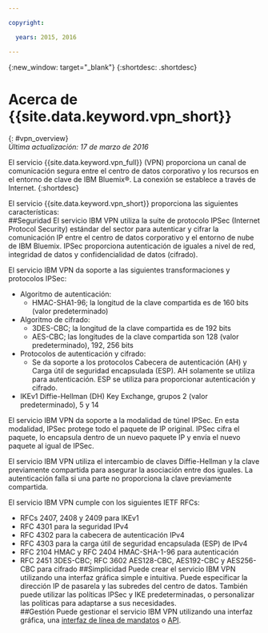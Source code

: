 ```yaml
---

copyright:

  years: 2015, 2016

---
```


{:new_window: target="_blank"}
{:shortdesc: .shortdesc}

# Acerca de {{site.data.keyword.vpn_short}}
{: #vpn_overview}  
*Última actualización: 17 de marzo de 2016*

El servicio {{site.data.keyword.vpn_full}} (VPN) proporciona un canal de comunicación segura entre el centro de datos corporativo y los recursos en el entorno de clave de IBM Bluemix&reg;. La conexión se establece a través de Internet.
{:shortdesc}

El servicio {{site.data.keyword.vpn_short}} proporciona las siguientes características:  
##Seguridad 
El servicio IBM VPN utiliza la suite de protocolo IPSec (Internet Protocol Security) estándar del sector para autenticar y cifrar la comunicación IP entre el centro de datos corporativo y el entorno de nube de IBM Bluemix. IPSec proporciona autenticación de iguales a nivel de red, integridad de datos y confidencialidad de datos (cifrado).

El servicio IBM VPN da soporte a las siguientes transformaciones y protocolos IPSec:

* Algoritmo de autenticación:
	* HMAC-SHA1-96; la longitud de la clave compartida es de 160 bits (valor predeterminado)  
* Algoritmo de cifrado:
	* 3DES-CBC; la longitud de la clave compartida es de 192 bits
	* AES-CBC; las longitudes de la clave compartida son 128 (valor predeterminado), 192, 256 bits
* Protocolos de autenticación y cifrado:
	* Se da soporte a los protocolos Cabecera de autenticación (AH) y Carga útil de seguridad encapsulada (ESP). AH solamente se utiliza para autenticación. ESP se utiliza para proporcionar autenticación y cifrado.
* IKEv1 Diffie-Hellman (DH) Key Exchange, grupos 2 (valor predeterminado), 5 y 14

El servicio IBM VPN da soporte a la modalidad de túnel IPSec. En esta modalidad, IPSec protege todo el paquete de IP original. IPSec cifra el paquete, lo encapsula dentro de un nuevo paquete IP y envía el nuevo paquete al igual de IPSec. 

El servicio IBM VPN utiliza el intercambio de claves Diffie-Hellman y la clave previamente compartida para asegurar la asociación entre dos iguales. La autenticación falla si una parte no proporciona la clave previamente compartida. 
 
El servicio IBM VPN cumple con los siguientes IETF RFCs:

* RFCs 2407, 2408 y 2409 para IKEv1
* RFC 4301 para la seguridad IPv4   
* RFC 4302 para la cabecera de autenticación IPv4  
* RFC 4303 para la carga útil de seguridad encapsulada (ESP) de IPv4  
* RFC 2104 HMAC y RFC 2404 HMAC-SHA-1-96 para autenticación  
* RFC 2451 3DES-CBC; RFC 3602 AES128-CBC, AES192-CBC y AES256-CBC para cifrado
##Simplicidad
Puede crear el servicio IBM VPN utilizando una interfaz gráfica simple e intuitiva. Puede especificar la dirección IP de pasarela y las subredes del centro de datos. También puede utilizar las políticas IPSec y  IKE predeterminadas, o personalizar las políticas para adaptarse a sus necesidades.  
##Gestión
Puede gestionar el servicio IBM VPN utilizando una interfaz gráfica, una [interfaz de línea de mandatos](../../cli/plugins/vpn/index.html) o [API](https://new-console.ng.bluemix.net/apidocs/101).

